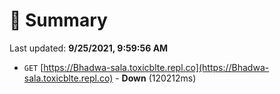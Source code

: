 # 📖 Summary
Last updated: **9/25/2021, 9:59:56 AM**

- `GET` [https://Bhadwa-sala.toxicblte.repl.co](https://Bhadwa-sala.toxicblte.repl.co) - **Down** (120212ms)
